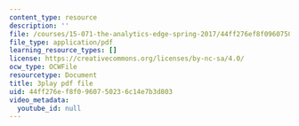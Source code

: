 ```yaml
---
content_type: resource
description: ''
file: /courses/15-071-the-analytics-edge-spring-2017/44ff276ef8f0960750236c14e7b3d803_ruFpq-_wpc0.pdf
file_type: application/pdf
learning_resource_types: []
license: https://creativecommons.org/licenses/by-nc-sa/4.0/
ocw_type: OCWFile
resourcetype: Document
title: 3play pdf file
uid: 44ff276e-f8f0-9607-5023-6c14e7b3d803
video_metadata:
  youtube_id: null
---
```

